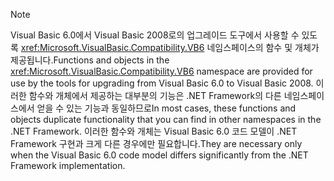 > [!NOTE]
>  <span data-ttu-id="5a8d0-101">Visual Basic 6.0에서 Visual Basic 2008로의 업그레이드 도구에서 사용할 수 있도록 <xref:Microsoft.VisualBasic.Compatibility.VB6> 네임스페이스의 함수 및 개체가 제공됩니다.</span><span class="sxs-lookup"><span data-stu-id="5a8d0-101">Functions and objects in the <xref:Microsoft.VisualBasic.Compatibility.VB6> namespace are provided for use by the tools for upgrading from Visual Basic 6.0 to Visual Basic 2008.</span></span> <span data-ttu-id="5a8d0-102">이러한 함수와 개체에서 제공하는 대부분의 기능은 .NET Framework의 다른 네임스페이스에서 얻을 수 있는 기능과 동일하므로</span><span class="sxs-lookup"><span data-stu-id="5a8d0-102">In most cases, these functions and objects duplicate functionality that you can find in other namespaces in the .NET Framework.</span></span> <span data-ttu-id="5a8d0-103">이러한 함수와 개체는 Visual Basic 6.0 코드 모델이 .NET Framework 구현과 크게 다른 경우에만 필요합니다.</span><span class="sxs-lookup"><span data-stu-id="5a8d0-103">They are necessary only when the Visual Basic 6.0 code model differs significantly from the .NET Framework implementation.</span></span>